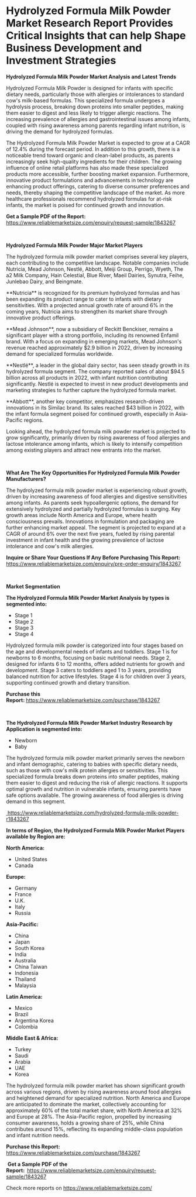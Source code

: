 <p><h1>Hydrolyzed Formula Milk Powder Market Research Report Provides Critical Insights that can help Shape Business Development and Investment Strategies</h1></p><p><strong>Hydrolyzed Formula Milk Powder Market Analysis and Latest Trends</strong></p>
<p><p>Hydrolyzed Formula Milk Powder is designed for infants with specific dietary needs, particularly those with allergies or intolerances to standard cow's milk-based formulas. This specialized formula undergoes a hydrolysis process, breaking down proteins into smaller peptides, making them easier to digest and less likely to trigger allergic reactions. The increasing prevalence of allergies and gastrointestinal issues among infants, coupled with rising awareness among parents regarding infant nutrition, is driving the demand for hydrolyzed formulas. </p><p>The Hydrolyzed Formula Milk Powder Market is expected to grow at a CAGR of 12.4% during the forecast period. In addition to this growth, there is a noticeable trend toward organic and clean-label products, as parents increasingly seek high-quality ingredients for their children. The growing influence of online retail platforms has also made these specialized products more accessible, further boosting market expansion. Furthermore, innovative product formulations and advancements in technology are enhancing product offerings, catering to diverse consumer preferences and needs, thereby shaping the competitive landscape of the market. As more healthcare professionals recommend hydrolyzed formulas for at-risk infants, the market is poised for continued growth and innovation.</p></p>
<p><strong>Get a Sample PDF of the Report:&nbsp;</strong> <a href="https://www.reliablemarketsize.com/enquiry/request-sample/1843267?utm_campaign=1888&utm_medium=2&utm_source=Github&utm_content=ia&utm_term=10022025&utm_id=hydrolyzed-formula-milk-powder">https://www.reliablemarketsize.com/enquiry/request-sample/1843267</a></p>
<p>&nbsp;</p>
<p><strong>Hydrolyzed Formula Milk Powder Major Market Players</strong></p>
<p><p>The hydrolyzed formula milk powder market comprises several key players, each contributing to the competitive landscape. Notable companies include Nutricia, Mead Johnson, Nestlé, Abbott, Meiji Group, Perrigo, Wyeth, The a2 Milk Company, Hain Celestial, Blue River, Maeil Dairies, Synutra, Feihe, Junlebao Dairy, and Beingmate.</p><p>**Nutricia** is recognized for its premium hydrolyzed formulas and has been expanding its product range to cater to infants with dietary sensitivities. With a projected annual growth rate of around 6% in the coming years, Nutricia aims to strengthen its market share through innovative product offerings.</p><p>**Mead Johnson**, now a subsidiary of Reckitt Benckiser, remains a significant player with a strong portfolio, including its renowned Enfamil brand. With a focus on expanding in emerging markets, Mead Johnson's revenue reached approximately $2.9 billion in 2022, driven by increasing demand for specialized formulas worldwide.</p><p>**Nestlé**, a leader in the global dairy sector, has seen steady growth in its hydrolyzed formula segment. The company reported sales of about $94.5 billion across all products in 2022, with infant nutrition contributing significantly. Nestlé is expected to invest in new product developments and marketing strategies to further capture the hydrolyzed formula market.</p><p>**Abbott**, another key competitor, emphasizes research-driven innovations in its Similac brand. Its sales reached $43 billion in 2022, with the infant formula segment poised for continued growth, especially in Asia-Pacific regions.</p><p>Looking ahead, the hydrolyzed formula milk powder market is projected to grow significantly, primarily driven by rising awareness of food allergies and lactose intolerance among infants, which is likely to intensify competition among existing players and attract new entrants into the market.</p></p>
<p>&nbsp;</p>
<p><strong>What Are The Key Opportunities For Hydrolyzed Formula Milk Powder Manufacturers?</strong></p>
<p><p>The hydrolyzed formula milk powder market is experiencing robust growth, driven by increasing awareness of food allergies and digestive sensitivities among infants. As parents seek hypoallergenic options, the demand for extensively hydrolyzed and partially hydrolyzed formulas is surging. Key growth areas include North America and Europe, where health consciousness prevails. Innovations in formulation and packaging are further enhancing market appeal. The segment is projected to expand at a CAGR of around 6% over the next five years, fueled by rising parental investment in infant health and the growing prevalence of lactose intolerance and cow's milk allergies.</p></p>
<p><strong>Inquire or Share Your Questions If Any Before Purchasing This Report:</strong> <a href="https://www.reliablemarketsize.com/enquiry/pre-order-enquiry/1843267?utm_campaign=1888&utm_medium=2&utm_source=Github&utm_content=ia&utm_term=10022025&utm_id=hydrolyzed-formula-milk-powder">https://www.reliablemarketsize.com/enquiry/pre-order-enquiry/1843267</a></p>
<p>&nbsp;</p>
<p><strong>Market Segmentation</strong></p>
<p><strong>The Hydrolyzed Formula Milk Powder Market Analysis by types is segmented into:</strong></p>
<p><ul><li>Stage 1</li><li>Stage 2</li><li>Stage 3</li><li>Stage 4</li></ul></p>
<p><p>Hydrolyzed formula milk powder is categorized into four stages based on the age and developmental needs of infants and toddlers. Stage 1 is for newborns to 6 months, focusing on basic nutritional needs. Stage 2, designed for infants 6 to 12 months, offers added nutrients for growth and development. Stage 3 caters to toddlers aged 1 to 3 years, providing balanced nutrition for active lifestyles. Stage 4 is for children over 3 years, supporting continued growth and dietary transition.</p></p>
<p><strong>Purchase this Report:&nbsp;</strong><a href="https://www.reliablemarketsize.com/purchase/1843267?utm_campaign=1888&utm_medium=2&utm_source=Github&utm_content=ia&utm_term=10022025&utm_id=hydrolyzed-formula-milk-powder">https://www.reliablemarketsize.com/purchase/1843267</a></p>
<p>&nbsp;</p>
<p><strong>The Hydrolyzed Formula Milk Powder Market Industry Research by Application is segmented into:</strong></p>
<p><ul><li>Newborn</li><li>Baby</li></ul></p>
<p><p>The hydrolyzed formula milk powder market primarily serves the newborn and infant demographic, catering to babies with specific dietary needs, such as those with cow's milk protein allergies or sensitivities. This specialized formula breaks down proteins into smaller peptides, making them easier to digest and reducing the risk of allergic reactions. It supports optimal growth and nutrition in vulnerable infants, ensuring parents have safe options available. The growing awareness of food allergies is driving demand in this segment.</p></p>
<p><a href="https://www.reliablemarketsize.com/hydrolyzed-formula-milk-powder-r1843267?utm_campaign=1888&utm_medium=2&utm_source=Github&utm_content=ia&utm_term=10022025&utm_id=hydrolyzed-formula-milk-powder">&nbsp;https://www.reliablemarketsize.com/hydrolyzed-formula-milk-powder-r1843267</a></p>
<p><strong>In terms of Region, the Hydrolyzed Formula Milk Powder Market Players available by Region are:</strong></p>
<p>
    <p> <strong> North America: </strong>
        <ul>
            <li>United States</li>
            <li>Canada</li>
        </ul>
        </p> 
    <p> <strong> Europe: </strong>
        <ul>
            <li>Germany</li>
            <li>France</li>
            <li>U.K.</li>
            <li>Italy</li>
            <li>Russia</li>
        </ul>
        </p> 
    <p> <strong> Asia-Pacific: </strong>
        <ul>
            <li>China</li>
            <li>Japan</li>
            <li>South Korea</li>
            <li>India</li>
            <li>Australia</li>
            <li>China Taiwan</li>
            <li>Indonesia</li>
            <li>Thailand</li>
            <li>Malaysia</li>
        </ul>
        </p> 
    <p> <strong> Latin America: </strong>
        <ul>
            <li>Mexico</li>
            <li>Brazil</li>
            <li>Argentina Korea</li>
            <li>Colombia</li>
        </ul>
        </p> 
    <p> <strong> Middle East & Africa: </strong>
        <ul>
            <li>Turkey</li>
            <li>Saudi</li>
            <li>Arabia</li>
            <li>UAE</li>
            <li>Korea</li>
        </ul>
    </p>
    </p>
<p><p>The hydrolyzed formula milk powder market has shown significant growth across various regions, driven by rising awareness around food allergies and heightened demand for specialized nutrition. North America and Europe are anticipated to dominate the market, collectively accounting for approximately 60% of the total market share, with North America at 32% and Europe at 28%. The Asia-Pacific region, propelled by increasing consumer awareness, holds a growing share of 25%, while China contributes around 15%, reflecting its expanding middle-class population and infant nutrition needs.</p></p>
<p><strong>Purchase this Report: </strong><a href="https://www.reliablemarketsize.com/purchase/1843267?utm_campaign=1888&utm_medium=2&utm_source=Github&utm_content=ia&utm_term=10022025&utm_id=hydrolyzed-formula-milk-powder">https://www.reliablemarketsize.com/purchase/1843267</a></p>
<p>&nbsp;<strong>Get a Sample PDF of the Report:&nbsp;&nbsp;</strong><a href="https://www.reliablemarketsize.com/enquiry/request-sample/1843267?utm_campaign=1888&utm_medium=2&utm_source=Github&utm_content=ia&utm_term=10022025&utm_id=hydrolyzed-formula-milk-powder">https://www.reliablemarketsize.com/enquiry/request-sample/1843267</a></p>
<p><strong></strong></p>
<p>Check more reports on <a href="https://www.reliablemarketsize.com/?utm_campaign=1888&utm_medium=2&utm_source=Github&utm_content=ia&utm_term=10022025&utm_id=hydrolyzed-formula-milk-powder">https://www.reliablemarketsize.com/</a></p>